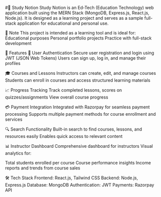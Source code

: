 #📘 Study Notion
Study Notion is an Ed-Tech (Education Technology) web application built using the MERN Stack (MongoDB, Express.js, React.js, Node.js). It is designed as a learning project and serves as a sample full-stack application for educational and personal use.

📝 Note
This project is intended as a learning tool and is ideal for:
Educational purposes
Personal portfolio projects
Practice with full-stack development

🚀 Features
🔐 User Authentication
Secure user registration and login using JWT (JSON Web Tokens)
Users can sign up, log in, and manage their profiles

🎓 Courses and Lessons
Instructors can create, edit, and manage courses
Students can enroll in courses and access structured learning materials

📈 Progress Tracking
Track completed lessons, scores on quizzes/assignments
View overall course progress

💳 Payment Integration
Integrated with Razorpay for seamless payment processing
Supports multiple payment methods for course enrollment and services

🔍 Search Functionality
Built-in search to find courses, lessons, and resources easily
Enables quick access to relevant content

📊 Instructor Dashboard
Comprehensive dashboard for instructors
Visual analytics for:

Total students enrolled per course
Course performance insights
Income reports and trends from course sales

🛠️ Tech Stack
Frontend: React.js, Tailwind CSS
Backend: Node.js, Express.js
Database: MongoDB
Authentication: JWT
Payments: Razorpay API



